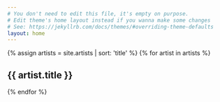 ```yaml
---
# You don't need to edit this file, it's empty on purpose.
# Edit theme's home layout instead if you wanna make some changes
# See: https://jekyllrb.com/docs/themes/#overriding-theme-defaults
layout: home
---
```


<!-- DO NOT EDIT -->
{% assign artists = site.artists | sort: 'title' %}
{% for artist in artists %}
  <h2>{{ artist.title }}</h2>
{% endfor %}
<!-- /ARTISTS OUTPUT -->

